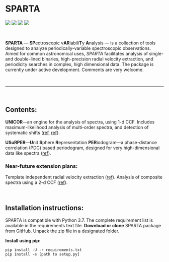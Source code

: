 # SPARTA

<p>
<a href="https://github.com/saharsh1/SPARTA/">
    <img src="https://img.shields.io/badge/GitHub-SPARTA--dev%2FSPARTA-blue?style=flat"></a>
<a href="https://github.com/saharsh1/SPARTA/blob/master/LICENSE">
    <img src="https://img.shields.io/badge/license-MIT-blue?style=flat"></a>
<a href="https://github.com/saharsh1/SPARTA/Docs">
    <img src="https://img.shields.io/badge/read-USuRPER_paper_draft-yellowgreen?style=flat"></a>
<a href="https://github.com/saharsh1/SPARTA/blob/master/examples">
    <img src="https://img.shields.io/badge/tutorials-notebooks-yellowgreen?style=flat"></a>
</p>



<br />

**SPARTA** — **SP**ectroscopic v**AR**iabili**T**y **A**nalysis — is a collection of tools designed to analyze periodically-variable spectroscopic observations. Aimed for common astronomical uses, *SPARTA* facilitates analysis of single- and double-lined binaries, high-precision radial velocity extraction, and periodicity searches in complex, high dimensional data. The package is currently under active development. Comments are very welcome.

<br />

------

<br />

## Contents:

**UNICOR**—an engine for the analysis of spectra, using 1-d CCF. Includes maximum-likelihood analysis of multi-order spectra,  and detection of systematic shifts ([ref](https://ui.adsabs.harvard.edu/abs/2003MNRAS.342.1291Z/abstract), [ref](https://ui.adsabs.harvard.edu/abs/2017PASP..129f5002E/abstract)).

**USuRPER**—**U**nit **S**phere **R**epresentation **PER**iodogram—a phase-distance correlation (PDC) based periodogram, designed for very high-dimensional data like spectra ([ref](https://ui.adsabs.harvard.edu/abs/2018MNRAS.474L..86Z/abstract)).

### Near-future extension plans:

Template independent radial velocity extraction ([ref](https://ui.adsabs.harvard.edu/abs/2006MNRAS.371.1513Z/abstract)). Analysis of composite spectra using a 2-d CCF ([ref](https://ui.adsabs.harvard.edu/abs/1994ApJ...420..806Z/abstract)). 

<br />



## Installation instructions: 

SPARTA is compatible with Python 3.7. The complete requirement list is available in the requirements text file. **Download or clone** SPARTA package from GitHub. Unpack the zip file in a designated folder. 

**Install using pip:** 

```
pip install -U -r requirements.txt
pip install -e [path to setup.py]
```